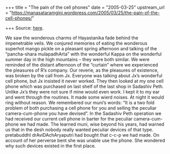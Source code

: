 +++
title = "The pain of the cell phones"
date = "2005-03-25"
upstream_url = "https://manasataramgini.wordpress.com/2005/03/25/the-pain-of-the-cell-phones/"

+++
Source: [here](https://manasataramgini.wordpress.com/2005/03/25/the-pain-of-the-cell-phones/).

We saw the wonderous charms of Hayastanika fade behind the impenetrable
veils. We conjured memories of eating the wonderous superhot mango
pickle on a pleasant spring afternoon and talking of the “pancha-shara
mulapadhArta” with the wonderful Kappa on the wonderful summer day in
the high mountains – they were both similar. We were reminded of the
distant afternoon of the “curtain” where we experienced the pleasures of
R’s company. Our reverie, as the pleasures of existence, was broken by
the call from Jx. Everyone was talking about Jx’s wonderful cell phone,
but Jx insisted it never worked. They then looked at my one cell phone
which was purchased on last shelf of the last shop in Sadashiv Peth.
Unlike Jx’s they were not sure if mine would even work. I kept it to my
ear and went through the routines. It made some wierd noises. At night
it would ring without reason. We remembered our muni’s words: “It is a
two fold problem of both purchasing a cell phone for you and selling the
peculiar camera-cum-phone you have devised”. In the Sadashiv Peth
operation we had received our current cell phone in barter for the
peculiar camera-cum-phone we had made. The learned muni, wise beyond his
years, had warned us that in the desh nobody really wanted peculiar
devices of that type. pretabuddhI drAviDAchAryaputri had bought that
c-c-p we had made. On account of her perverse bent she was unable use
the phone. She wondered why such devices existed in the first place.

